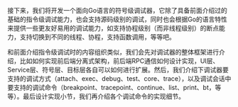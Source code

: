 接下来，我们将开发一个面向Go语言的符号级调试器，它除了具备前面介绍过的基础的指令级调试能力，也会支持源码级别的调试，同时也会根据Go的语言特性来提供一些更友好易用的调试能力，如支持协程级别（而非线程级别）的断点能力，支持切换到不同的线程、协程，支持函数调用，等等吧。

和前面介绍指令级调试时的内容组织类似，我们会先对调试器的整体框架进行介绍，比如如何实现前后端分离式架构，前后端RPC通信如何设计实现，UI层、Service层、符号层、目标层各自可以如何进行扩展。然后，我们介绍下调试器要支持的调试方式（attach、exec、debug、test、core、trace），以及调试会话中要支持的调试命令（breakpoint、tracepoint、continue、list、print、bt，等等）。最后设计实现小节，我们再介绍各个调试命令的实现细节。